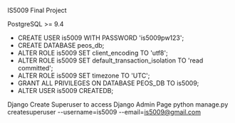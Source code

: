IS5009 Final Project


PostgreSQL >= 9.4

* CREATE USER is5009 WITH PASSWORD 'is5009pw123';
* CREATE DATABASE peos_db;
* ALTER ROLE is5009 SET client_encoding TO 'utf8';
* ALTER ROLE is5009 SET default_transaction_isolation TO 'read committed';
* ALTER ROLE is5009 SET timezone TO 'UTC';
* GRANT ALL PRIVILEGES ON DATABASE PEOS_DB TO is5009;
* ALTER USER is5009 CREATEDB;


Django Create Superuser to access Django Admin Page
python manage.py createsuperuser --username=is5009 --email=is5009@gmail.com